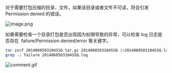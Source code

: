 对于需要打包压缩的目录、文件，如果该目录或者文件不可读，将会引发 Permission denied 的错误。

![image.png](https://cdn.nlark.com/yuque/0/2020/png/126032/1582271966302-401a500a-9d5e-4840-80c2-c0787b8e5dd6.png#align=left&display=inline&height=495&originHeight=495&originWidth=814&size=54677&status=done&style=none&width=814)

如果需要检查一个目录打包是否出现因为权限导致的异常，可以检查 log 日志是否存在  failure/Permission denied/error 等关键字。

```bash
tar zvcf 2014060503104SSQ.tar.gz 2014060503104SSQ 1>2014060503104SSQ.log 2>&1
grep -i failure 2014060503104SSQ.log
```

![comment.gif](https://cdn.nlark.com/yuque/0/2020/gif/126032/1582274153199-1eb3c355-3155-4b42-bd66-919dfc7da1a7.gif#align=left&display=inline&height=157&originHeight=157&originWidth=164&size=29605&status=done&style=none&width=164)
